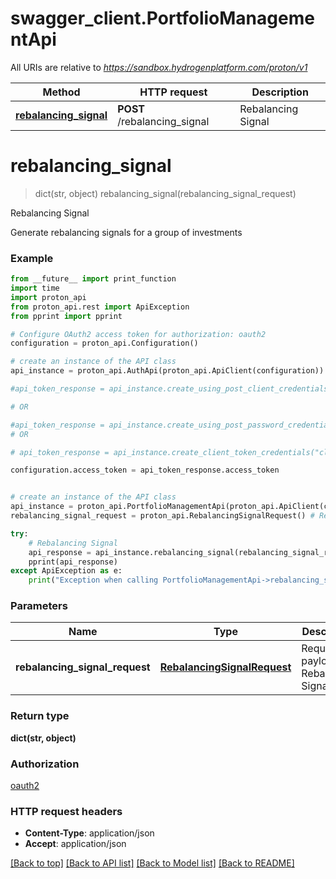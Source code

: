 # swagger_client.PortfolioManagementApi

All URIs are relative to *https://sandbox.hydrogenplatform.com/proton/v1*

Method | HTTP request | Description
------------- | ------------- | -------------
[**rebalancing_signal**](PortfolioManagementApi.md#rebalancing_signal) | **POST** /rebalancing_signal | Rebalancing Signal


# **rebalancing_signal**
> dict(str, object) rebalancing_signal(rebalancing_signal_request)

Rebalancing Signal

Generate rebalancing signals for a group of investments

### Example
```python
from __future__ import print_function
import time
import proton_api
from proton_api.rest import ApiException
from pprint import pprint

# Configure OAuth2 access token for authorization: oauth2
configuration = proton_api.Configuration()

# create an instance of the API class
api_instance = proton_api.AuthApi(proton_api.ApiClient(configuration))

#api_token_response = api_instance.create_using_post_client_credentials("client_id", "password")

# OR

#api_token_response = api_instance.create_using_post_password_credentials("client_id","password", "username", "secret" )
# OR

# api_token_response = api_instance.create_client_token_credentials("client_id", "password", "client_token");

configuration.access_token = api_token_response.access_token


# create an instance of the API class
api_instance = proton_api.PortfolioManagementApi(proton_api.ApiClient(configuration))
rebalancing_signal_request = proton_api.RebalancingSignalRequest() # RebalancingSignalRequest | Request payload for Rebalancing Signal

try:
    # Rebalancing Signal
    api_response = api_instance.rebalancing_signal(rebalancing_signal_request)
    pprint(api_response)
except ApiException as e:
    print("Exception when calling PortfolioManagementApi->rebalancing_signal: %s\n" % e)
```

### Parameters

Name | Type | Description  | Notes
------------- | ------------- | ------------- | -------------
 **rebalancing_signal_request** | [**RebalancingSignalRequest**](RebalancingSignalRequest.md)| Request payload for Rebalancing Signal | 

### Return type

**dict(str, object)**

### Authorization

[oauth2](../README.md#oauth2)

### HTTP request headers

 - **Content-Type**: application/json
 - **Accept**: application/json

[[Back to top]](#) [[Back to API list]](../README.md#documentation-for-api-endpoints) [[Back to Model list]](../README.md#documentation-for-models) [[Back to README]](../README.md)

